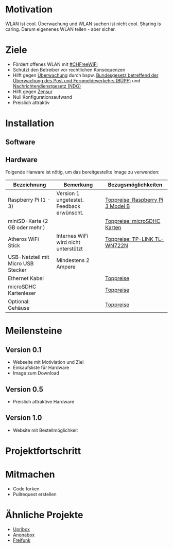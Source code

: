 # Motivation
WLAN ist cool. Überwachung und WLAN suchen ist nicht cool. Sharing is caring. Darum eigenenes WLAN teilen - aber sicher.

# Ziele
* Fördert offenes WLAN mit [#CHFreeWiFi](http://umap.osm.ch/en/map/chfreewifi_588)
* Schützt den Betreiber vor rechtlichen Konsequenzen
* Hilft gegen [Überwachung](https://www.digitale-gesellschaft.ch/category/uberwachung/) durch bspw. [Bundesgesetz betreffend der Überwachung des Post und Fernmeldeverkehrs (BÜPF)](https://www.digitale-gesellschaft.ch/tag/bupf/) und [Nachrichtendienstgesetz (NDG) ](https://www.digitale-gesellschaft.ch/?s=nachrichtendienstgesetz)
* Hilft gegen [Zensur](https://www.digitale-gesellschaft.ch/category/zensur/)
* Null Konfigurationsaufwand
* Preislich attraktiv

# Installation
## Software

## Hardware
Folgende Harware ist nötig, um das bereitgestellte Image zu verwenden:

| Bezeichnung  | Bemerkung | Bezugsmöglichkeiten |
| ------------- | ------------- | ------------- |
| Raspberry Pi (1 - 3) | Version 1 ungetestet. Feedback erwünscht. | [Toppreise: Raspberry Pi 3 Model B](http://www.toppreise.ch/prod_445804.html)  |
| miniSD-Karte (2 GB oder mehr )  |  | [Toppreise: microSDHC Karten](http://www.toppreise.ch/grp3_2231.html)|
| Atheros WiFi Stick | Internes WiFi wird nicht unterstützt | [Toppreise: TP-LINK TL-WN722N](http://www.toppreise.ch/prod_181529.html) |
| USB-Netzteil mit Micro USB Stecker | Mindestens 2 Ampere |   |
| Ethernet Kabel |  |  [Toppreise](http://www.toppreise.ch/grp3_2134.html)  |
| microSDHC Kartenleser |  | [Toppreise](http://www.toppreise.ch/index.php?search=microsd+card+reader) |
| Optional: Gehäuse | | [Toppreise](http://www.toppreise.ch/prod_491022.html) |

# Meilensteine
## Version 0.1
* Webseite mit Motiviation und Ziel
* Einkaufsliste für Hardware
* Image zum Download

## Version 0.5
* Preislich attraktive Hardware

## Version 1.0
* Website mit Bestellmöglichkeit

# Projektfortschritt

# Mitmachen
* Code forken
* Pullrequest erstellen

# Ähnliche Projekte
 * [Upribox](https://upribox.org/)
 * [Anonabox](https://www.anonabox.com/)
 * [Freifunk](https://freifunk.net/)
